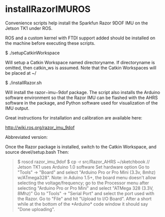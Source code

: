 # installRazorIMUROS

Convenience scripts help install the Sparkfun Razor 9DOF IMU on the Jetson TK1 under ROS.

ROS and a custom kernel with FTDI support added should be installed on the machine before executing these scripts.

$ ./setupCatkinWorkspace <directoryname>

Will setup a Catkin Workspace named directoryname. If directoryname is omitted, then catkin_ws is assumed.
Note that the Catkin Workspaces will be placed at ~/

$ ./installRazor.sh 

Will install the razor−imu−9dof package. The script also installs the Arduino software environment so that the Razor IMU can be flashed with the AHRS software in the package, and Python software used for visualization of the IMU output.

Great instructions for installation and calibration are available here:

http://wiki.ros.org/razor_imu_9dof

Abbreviated version:

Once the Razor package is installed, switch to the Catkin Workspace, and source devel/setup.bash
Then:
<blockquote>
$ roscd razor_imu_9dof
$ cp -r src/Razor_AHRS ~/sketchbook    // Jetson TK1 uses Arduino 1.0 software
Set hardware option
Go to "Tools" → "Board" and select "Arduino Pro or Pro Mini (3.3v, 8mhz) w/ATmega328". Note: in Aduino 1.5+, the board menu doesn't allow selecting the voltage/frequency; go to the Processor menu after selecting "Arduino Pro or Pro Mini" and select "ATMega 328 (3.3V, 8Mhz)"
Go to "Tools" → "Serial Port" and select the port used with the Razor.
Go to "File" and hit "Upload to I/O Board". After a short while at the bottom of the *Arduino* code window it should say "Done uploading".
</blockquote>



